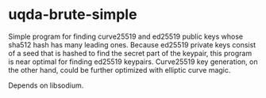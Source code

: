# uqda-brute-simple

Simple program for finding curve25519 and ed25519 public keys whose sha512 hash has many leading ones.
Because ed25519 private keys consist of a seed that is hashed to find the secret part of the keypair,
this program is near optimal for finding ed25519 keypairs. Curve25519 key generation, on the other hand,
could be further optimized with elliptic curve magic.

Depends on libsodium.
